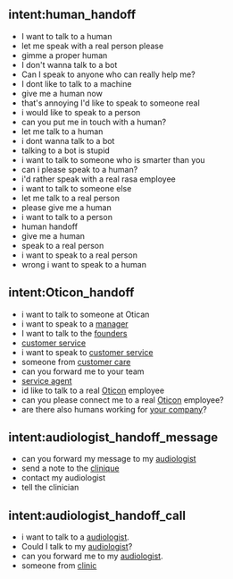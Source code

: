 ## intent:human_handoff
- I want to talk to a human
- let me speak with a real person please
- gimme a proper human
- I don't wanna talk to a bot
- Can I speak to anyone who can really help me?
- I dont like to talk to a machine
- give me a human now
- that's annoying I'd like to speak to someone real
- i would like to speak to a person
- can you put me in touch with a human?
- let me talk to a human
- i dont wanna talk to a bot
- talking to a bot is stupid
- i want to talk to someone who is smarter than you
- can i please speak to a human?
- i'd rather speak with a real rasa employee
- i want to talk to someone else
- let me talk to a real person
- please give me a human
- i want to talk to a person
- human handoff
- give me a human
- speak to a real person
- i want to speak to a real person
- wrong i want to speak to a human

## intent:Oticon_handoff
- i want to talk to someone at Otican
- i want to speak to a [manager](human_type)
- I want to talk to the [founders](huamn_type)
- [customer service](organization)
- i want to speak to [customer service](organization)
- someone from [customer care](organization)
- can you forward me to your team
- [service agent](organization)
- id like to talk to a real [Oticon](organization) employee
- can you please connect me to a real [Oticon](organization) employee?
- are there also humans working for [your company](organization)?

## intent:audiologist_handoff_message
- can you forward my message to my [audiologist](human_type)
- send a note to the [clinique](organization)
- contact my audiologist
- tell the clinician 

## intent:audiologist_handoff_call
- i want to talk to a [audiologist](human).
- Could I talk to my [audiologist](human)?
- can you forward me to my [audiologist](human).
- someone from [clinic](organization)

